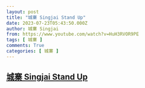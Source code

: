 ```yaml
---
layout: post
title: "城寨 Singjai Stand Up"
date: 2023-07-23T05:43:50.000Z
author: 城寨 Singjai
from: https://www.youtube.com/watch?v=HuH3RVOR9PE
tags: [ 城寨 ]
comments: True
categories: [ 城寨 ]
---
```

<!--1690091030000-->
[城寨 Singjai Stand Up](https://www.youtube.com/watch?v=HuH3RVOR9PE)
------

<div>

</div>
